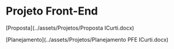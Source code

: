 # Projeto Front-End

[Proposta](../assets/Projetos/Proposta ICurti.docx)

[Planejamento](../assets/Projetos/Planejamento PFE ICurti.docx)
